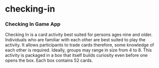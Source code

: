 # checking-in
### Checking In Game App

Checking In is a card activity best suited for persons ages nine and older. Individuals who are familiar with each other are best suited to play the activity. It allows
participants to trade cards therefore, some knowledge of each other is required. Ideally, groups may range in size from 4 to 8. This activity is packaged in a box that
itself builds curiosity even before one opens the box. Each box contains 52 cards.
